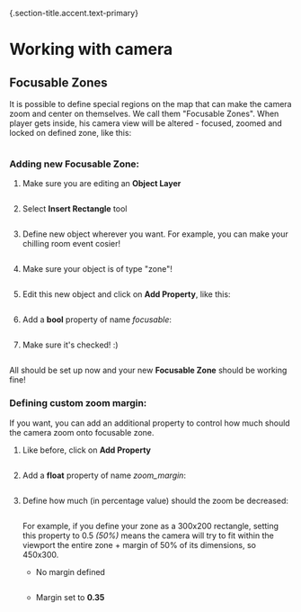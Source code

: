 {.section-title.accent.text-primary}
# Working with camera

## Focusable Zones

It is possible to define special regions on the map that can make the camera zoom and center on themselves. We call them "Focusable Zones". When player gets inside, his camera view will be altered - focused, zoomed and locked on defined zone, like this:

<div class="px-5 card rounded d-inline-block">
    <img class="document-img" src="images/camera/0_focusable_zone.png" alt="" />
</div>

### Adding new **Focusable Zone**:

1. Make sure you are editing an **Object Layer**

    <div class="px-5 card rounded d-inline-block">
        <img class="document-img" src="images/camera/1_object_layer.png" alt="" />
    </div>

2. Select **Insert Rectangle** tool

    <div class="px-5 card rounded d-inline-block">
        <img class="document-img" src="images/camera/2_rectangle_zone.png" alt="" />
    </div>

3. Define new object wherever you want. For example, you can make your chilling room event cosier!

    <div class="px-5 card rounded d-inline-block">
        <img class="document-img" src="images/camera/3_define_new_zone.png" alt="" />
    </div>

4. Make sure your object is of type "zone"!

    <div class="px-5 card rounded d-inline-block">
        <img class="document-img" src="images/camera/4_add_zone_type.png" alt="" />
    </div>

5. Edit this new object and click on **Add Property**, like this:

    <div class="px-5 card rounded d-inline-block">
        <img class="document-img" src="images/camera/5_click_add_property.png" alt="" />
    </div>

6. Add a **bool** property of name *focusable*:

    <div class="px-5 card rounded d-inline-block">
        <img class="document-img" src="images/camera/6_add_focusable_prop.png" alt="" />
    </div>

7. Make sure it's checked! :)

    <div class="px-5 card rounded d-inline-block">
        <img class="document-img" src="images/camera/7_make_sure_checked.png" alt="" />
    </div>

All should be set up now and your new **Focusable Zone** should be working fine!

### Defining custom zoom margin:

If you want, you can add an additional property to control how much should the camera zoom onto focusable zone.

1. Like before, click on **Add Property**

    <div class="px-5 card rounded d-inline-block">
        <img class="document-img" src="images/camera/5_click_add_property.png" alt="" />
    </div>

2. Add a **float** property of name *zoom_margin*:

    <div class="px-5 card rounded d-inline-block">
        <img class="document-img" src="images/camera/8_add_zoom_margin.png" alt="" />
    </div>

2. Define how much (in percentage value) should the zoom be decreased:

    <div class="px-5 card rounded d-inline-block">
        <img class="document-img" src="images/camera/9_optional_zoom_margin_defined.png" alt="" />
    </div>

    For example, if you define your zone as a 300x200 rectangle, setting this property to 0.5 *(50%)* means the camera will try to fit within the viewport the entire zone + margin of 50% of its dimensions, so 450x300.

    - No margin defined

        <div class="px-5 card rounded d-inline-block">
            <img class="document-img" src="images/camera/no_margin.png" alt="" />
        </div>

    - Margin set to **0.35**

        <div class="px-5 card rounded d-inline-block">
            <img class="document-img" src="images/camera/with_margin.png" alt="" />
        </div>
